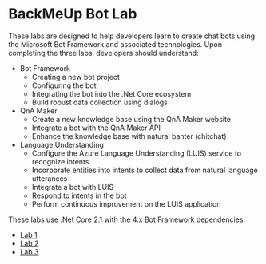 # BackMeUp Bot Lab

These labs are designed to help developers learn to create chat bots using the Microsoft Bot Framework and associated technologies. Upon completing the three labs, developers should understand:

* Bot Framework
  * Creating a new bot project
  * Configuring the bot
  * Integrating the bot into the .Net Core ecosystem
  * Build robust data collection using dialogs
* QnA Maker
  * Create a new knowledge base using the QnA Maker website
  * Integrate a bot with the QnA Maker API
  * Enhance the knowledge base with natural banter (chitchat)
* Language Understanding
  * Configure the Azure Language Understanding (LUIS) service to recognize intents
  * Incorporate entities into intents to collect data from natural language utterances  
  * Integrate a bot with LUIS
  * Respond to intents in the bot
  * Perform continuous improvement on the LUIS application

These labs use .Net Core 2.1 with the 4.x Bot Framework dependencies.

* [Lab 1](Lab1.md)
* [Lab 2](Lab2.md)
* [Lab 3](Lab3.md)
